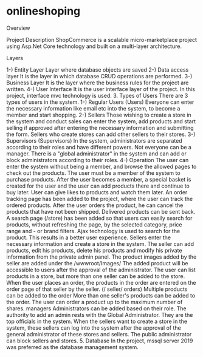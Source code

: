 # onlineshoping
Overview

Project Description
ShopCommerce is a scalable micro-marketplace project using Asp.Net Core technology and built on a multi-layer architecture.

Layers

1-) Entity Layer
Layer where database objects are saved
2-) Data access layer
It is the layer in which database CRUD operations are performed.
3-) Business Layer
It is the layer where the business rules for the project are written.
4-) User Interface
It is the user interface layer of the project.
In this project, interface mvc technology is used.
3. Types of Users There are 3 types of users in the system.
1-) Regular Users (Users)
Everyone can enter the necessary information like email etc into the system, to become a member and start shopping.
2-) Sellers
Those wishing to create a store in the system and conduct sales can enter the system, add products and start selling if approved after entering the necessary information and submitting the form.
Sellers who create stores can add other sellers to their stores.
3-) Supervisors (Supervisors)
In the system, administrators are separated according to their roles and have different powers. Not everyone can be a manager. There is a "global administrator" in the system and can add or block administrators according to their roles.
4-) Operation
The user can enter the system without being a member, and browse the allowed pages to check out the products.
The user must be a member of the system to purchase products.
After the user becomes a member, a special basket is created for the user and the user can add products there and continue to buy later.
User can give likes to products and watch them later.
An order tracking page has been added to the project, where the user can track the ordered products.
After the user orders the product, he can cancel the products that have not been shipped. Delivered products can be sent back.
A search page (/store) has been added so that users can easily search for products, without refreshing the page, by the selected category, price range and - or brand filters.
Ajax technology is used to search for the product. This results in a better user experience.
Sellers enter the necessary information and create a store in the system.
The seller can add products, edit his products, delete his products and modify his private information from the private admin panel.
The product images added by the seller are added under the /wwwroot/Images/
The added product will be accessible to users after the approval of the administrator.
The user can list products in a store, but more than one seller can be added to the store.
When the user places an order, the products in the order are entered on the order page of that seller by the seller. (/ seller/ orders)
Multiple products can be added to the order
More than one seller's products can be added to the order.
The user can order a product up to the maximum number of shares.
managers
Administrators can be added based on their role.
The authority to add an admin rests with the Global Administrator.
They are the top officials in the system.
When the sellers want to create a store in the system, these sellers can log into the system after the approval of the general administrator of these stores and sellers.
The public administrator can block sellers and stores.
5. Database
In the project, mssql server 2019 was preferred as the database management system.
